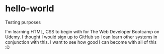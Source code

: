 # hello-world
Testing purposes

I'm learning HTML, CSS to begin with for The Web Developer Bootcamp on Udemy. I thought I would sign up to GitHub so I can learn other systems in conjunction with this.
I want to see how good I can become with all of this :D
